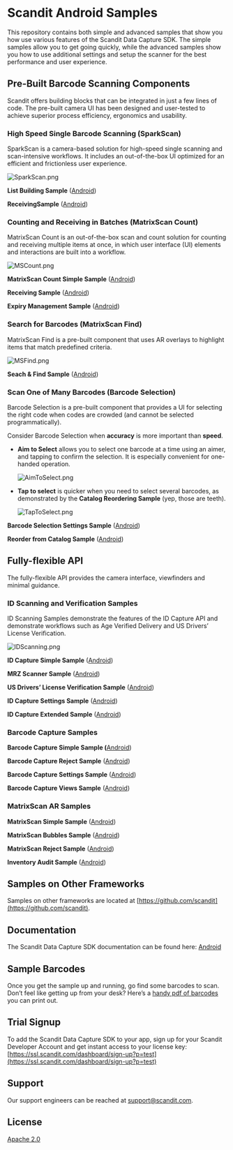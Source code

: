 # Scandit Android Samples

This repository contains both simple and advanced samples that show you how use various features of the Scandit Data Capture SDK. The simple samples allow you to get going quickly, while the advanced samples show you how to use additional settings and setup the scanner for the best performance and user experience.

## **Pre-Built Barcode Scanning Components**

Scandit offers building blocks that can be integrated in just a few lines of code. The pre-built camera UI has been designed and user-tested to achieve superior process efficiency, ergonomics and usability.

### High Speed Single Barcode Scanning (**SparkScan)**

SparkScan is a camera-based solution for high-speed single scanning and scan-intensive workflows. It includes an out-of-the-box UI optimized for an efficient and frictionless user experience.

![SparkScan.png](https://github.com/Scandit/.github/blob/main/images/SparkScan.png)

**List Building Sample** ([Android](https://github.com/Scandit/datacapture-android-samples/tree/master/ListBuildingSample))

**ReceivingSample** ([Android](https://github.com/Scandit/datacapture-android-samples/tree/master/ReceivingSample))

### Counting and Receiving in Batches (MatrixScan Count)

MatrixScan Count is an out-of-the-box scan and count solution for counting and receiving multiple items at once, in which user interface (UI) elements and interactions are built into a workflow.

![MSCount.png](https://github.com/Scandit/.github/blob/main/images/MSCount.png)

**MatrixScan Count Simple Sample** ([Android](https://github.com/Scandit/datacapture-android-samples/tree/master/MatrixScanCountSimpleSample))

**Receiving Sample** ([Android](https://github.com/Scandit/datacapture-android-samples/tree/master/ReceivingSample))

**Expiry Management Sample** ([Android](https://github.com/Scandit/datacapture-android-samples/tree/master/ExpiryManagementSample))

### Search for Barcodes (**MatrixScan Find)**

MatrixScan Find is a pre-built component that uses AR overlays to highlight items that match predefined criteria.

![MSFind.png](https://github.com/Scandit/.github/blob/main/images/MSFind.png)

**Seach  & Find Sample** ([Android](https://github.com/Scandit/datacapture-android-samples/tree/master/SearchAndFindSample))

### Scan One of Many Barcodes (Barcode Selection)

Barcode Selection is a pre-built component that provides a UI for selecting the right code when codes are crowded (and cannot be selected programmatically).

Consider Barcode Selection when **accuracy** is more important than **speed**.

- **Aim to Select** allows you to select one barcode at a time using an aimer, and tapping to confirm the selection. It is especially convenient for one-handed operation.

  ![AimToSelect.png](https://github.com/Scandit/.github/blob/main/images/AimToSelect.png)

- **Tap to select** is quicker when you need to select several barcodes, as demonstrated by the **Catalog Reordering Sample** (yep, those are teeth).

  ![TapToSelect.png](https://github.com/Scandit/.github/blob/main/images/TapToSelect.png)


**Barcode Selection Settings Sample** ([Android](https://github.com/Scandit/datacapture-android-samples/tree/master/BarcodeSelectionSettingsSample))

**Reorder from Catalog Sample** ([Android](https://github.com/Scandit/datacapture-android-samples/tree/master/ReorderFromCatalogSample))

## Fully-flexible API

The fully-flexible API provides the camera interface, viewfinders and minimal guidance.

### ID Scanning and Verification Samples

ID Scanning Samples demonstrate the features of the ID Capture API and demonstrate workflows such as Age Verified Delivery and US Drivers’ License Verification.

![IDScanning.png](https://github.com/Scandit/.github/blob/main/images/IDScanning.png)

**ID Capture Simple Sample** ([Android](https://github.com/Scandit/datacapture-android-samples/tree/master/IdCaptureSimpleSample))

**MRZ Scanner Sample** ([Android](https://github.com/Scandit/datacapture-android-samples/tree/master/MRZScannerSample))

**US Drivers’ License Verification Sample** ([Android](https://github.com/Scandit/datacapture-android-samples/tree/master/USDLVerificationSample))

**ID Capture Settings Sample** ([Android](https://github.com/Scandit/datacapture-android-samples/tree/master/IdCaptureSettingsSample))

**ID Capture Extended Sample** ([Android](https://github.com/Scandit/datacapture-android-samples/tree/master/IdCaptureExtendedSample))

### Barcode Capture Samples

**Barcode Capture Simple Sample (**[Android](https://github.com/Scandit/datacapture-android-samples/tree/master/BarcodeCaptureSimpleSample))

**Barcode Capture Reject Sample** ([Android](https://github.com/Scandit/datacapture-android-samples/tree/master/BarcodeCaptureRejectSample))

**Barcode Capture Settings Sample** ([Android](https://github.com/Scandit/datacapture-android-samples/tree/master/BarcodeCaptureSettingsSample))

**Barcode Capture Views Sample** ([Android](https://github.com/Scandit/datacapture-android-samples/tree/master/BarcodeCaptureViewsSample))

### MatrixScan AR Samples

**MatrixScan Simple Sample** ([Android](https://github.com/Scandit/datacapture-android-samples/tree/master/MatrixScanSimpleSample))

**MatrixScan Bubbles Sample** ([Android](https://github.com/Scandit/datacapture-android-samples/tree/master/MatrixScanBubblesSample))

**MatrixScan Reject Sample** ([Android](https://github.com/Scandit/datacapture-android-samples/tree/master/MatrixScanRejectSample))

**Inventory Audit Sample** ([Android](https://github.com/Scandit/datacapture-android-samples/tree/master/InventoryAuditSample))

## Samples on Other Frameworks

Samples on other frameworks are located at [https://github.com/scandit](https://github.com/scandit).

## Documentation

The Scandit Data Capture SDK documentation can be found here: [Android](https://docs.scandit.com/data-capture-sdk/android/index.html)

## Sample Barcodes

Once you get the sample up and running, go find some barcodes to scan. Don’t feel like getting up from your desk? Here’s a [handy pdf of barcodes](https://github.com/Scandit/.github/blob/main/images/PrintTheseBarcodes.pdf) you can print out.

## Trial Signup

To add the Scandit Data Capture SDK to your app, sign up for your Scandit Developer Account  and get instant access to your license key: [https://ssl.scandit.com/dashboard/sign-up?p=test](https://ssl.scandit.com/dashboard/sign-up?p=test)

## Support

Our support engineers can be reached at [support@scandit.com](mailto:support@scandit.com).

## License

[Apache 2.0](http://www.apache.org/licenses/LICENSE-2.0)
